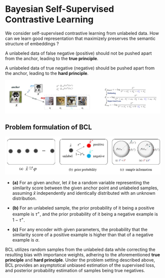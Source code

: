# Bayesian Self-Supervised Contrastive Learning
We consider self-supervised contrastive learning from unlabeled data. 
How can we learn good representation that maximizely preserves the semantic structure of embeddings ?

A unlabeled data of false negative (positive) should not be pushed apart from the anchor, leading to the 
**true principle**.

A unlabeled data of true negative (negative) should be pushed apart from the anchor, leading to the **hard principle**.

![illustrative](https://github.com/liubin06/BCL/blob/main/pic/illustrative.jpeg)

## Problem formulation of BCL
![formulation](https://github.com/liubin06/BCL/blob/main/pic/formulation.jpg)

- **(a)** For an given anchor, let $\hat x$ be a random variable representing the similarity score between  the given anchor point and unlabeled samples, assuming $\hat x$ independently and identically distributed with an unknown distribution.

- **(b)** For an unlabeled sample, the prior probability of it being a positive example is $\tau^+$, and the prior probability of it being a negative example is $1-\tau^+$.

- **(c)** For any encoder with given parameters, the probability that the similarity score of a positive example is higher than that of a negative example is $\alpha$.

BCL utilizes random samples from the unlabeled data while correcting the resulting bias with importance weights, adhering to the aforementioned **true principle** and **hard principle**. Under the problem setting described above, BCL provides an asymptotical unbiased estimation of the supervised loss, and posterior probability estimation of samples being true negatives.
